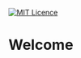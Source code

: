 [![MIT Licence](https://badges.frapsoft.com/os/mit/mit.svg?v=103)](https://opensource.org/licenses/mit-license.php)   

# Welcome

